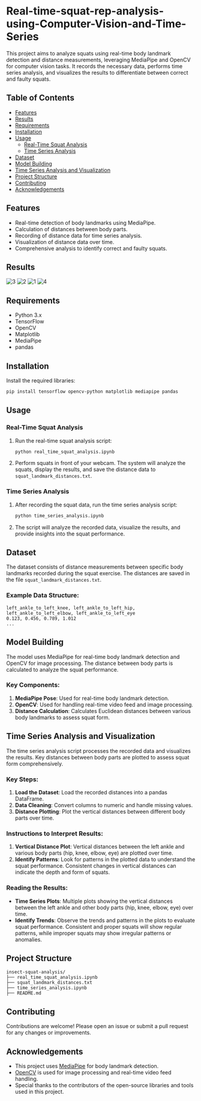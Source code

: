 # Real-time-squat-rep-analysis-using-Computer-Vision-and-Time-Series

This project aims to analyze squats using real-time body landmark detection and distance measurements, leveraging MediaPipe and OpenCV for computer vision tasks. It records the necessary data, performs time series analysis, and visualizes the results to differentiate between correct and faulty squats.

## Table of Contents
- [Features](#features)
- [Results](#results)
- [Requirements](#requirements)
- [Installation](#installation)
- [Usage](#usage)
  - [Real-Time Squat Analysis](#real-time-squat-analysis)
  - [Time Series Analysis](#time-series-analysis)
- [Dataset](#dataset)
- [Model Building](#model-building)
- [Time Series Analysis and Visualization](#time-series-analysis-and-visualization)
- [Project Structure](#project-structure)
- [Contributing](#contributing)
- [Acknowledgements](#acknowledgements)

## Features
- Real-time detection of body landmarks using MediaPipe.
- Calculation of distances between body parts.
- Recording of distance data for time series analysis.
- Visualization of distance data over time.
- Comprehensive analysis to identify correct and faulty squats.

## Results
![3](https://github.com/user-attachments/assets/32ec32d0-ddb7-40e0-b103-34ca61c40895)
![2](https://github.com/user-attachments/assets/5114b10e-2cb0-43c9-83d2-30c4c3c14f37)
![1](https://github.com/user-attachments/assets/3ecc4c9d-4a66-4653-bc7d-16ecc10d977c)
![4](https://github.com/user-attachments/assets/d576ccd9-742c-423e-9a50-5d7548943aad)


## Requirements
- Python 3.x
- TensorFlow
- OpenCV
- Matplotlib
- MediaPipe
- pandas

## Installation
Install the required libraries:
  ```bash
  pip install tensorflow opencv-python matplotlib mediapipe pandas
  ```

## Usage

### Real-Time Squat Analysis
1. Run the real-time squat analysis script:
    ```bash
    python real_time_squat_analysis.ipynb
    ```

2. Perform squats in front of your webcam. The system will analyze the squats, display the results, and save the distance data to `squat_landmark_distances.txt`.

### Time Series Analysis
1. After recording the squat data, run the time series analysis script:
    ```bash
    python time_series_analysis.ipynb
    ```

2. The script will analyze the recorded data, visualize the results, and provide insights into the squat performance.

## Dataset
The dataset consists of distance measurements between specific body landmarks recorded during the squat exercise. The distances are saved in the file `squat_landmark_distances.txt`.

### Example Data Structure:
```
left_ankle_to_left_knee, left_ankle_to_left_hip, left_ankle_to_left_elbow, left_ankle_to_left_eye
0.123, 0.456, 0.789, 1.012
...
```

## Model Building
The model uses MediaPipe for real-time body landmark detection and OpenCV for image processing. The distance between body parts is calculated to analyze the squat performance.

### Key Components:
1. **MediaPipe Pose**: Used for real-time body landmark detection.
2. **OpenCV**: Used for handling real-time video feed and image processing.
3. **Distance Calculation**: Calculates Euclidean distances between various body landmarks to assess squat form.

## Time Series Analysis and Visualization
The time series analysis script processes the recorded data and visualizes the results. Key distances between body parts are plotted to assess squat form comprehensively.

### Key Steps:
1. **Load the Dataset**: Load the recorded distances into a pandas DataFrame.
2. **Data Cleaning**: Convert columns to numeric and handle missing values.
3. **Distance Plotting**: Plot the vertical distances between different body parts over time.

### Instructions to Interpret Results:
1. **Vertical Distance Plot**: Vertical distances between the left ankle and various body parts (hip, knee, elbow, eye) are plotted over time.
2. **Identify Patterns**: Look for patterns in the plotted data to understand the squat performance. Consistent changes in vertical distances can indicate the depth and form of squats.

### Reading the Results:
- **Time Series Plots**: Multiple plots showing the vertical distances between the left ankle and other body parts (hip, knee, elbow, eye) over time.
- **Identify Trends**: Observe the trends and patterns in the plots to evaluate squat performance. Consistent and proper squats will show regular patterns, while improper squats may show irregular patterns or anomalies.

## Project Structure
```
insect-squat-analysis/
├── real_time_squat_analysis.ipynb
├── squat_landmark_distances.txt
├── time_series_analysis.ipynb
├── README.md
```

## Contributing
Contributions are welcome! Please open an issue or submit a pull request for any changes or improvements.

## Acknowledgements
- This project uses [MediaPipe](https://mediapipe.dev/) for body landmark detection.
- [OpenCV](https://opencv.org/) is used for image processing and real-time video feed handling.
- Special thanks to the contributors of the open-source libraries and tools used in this project.
